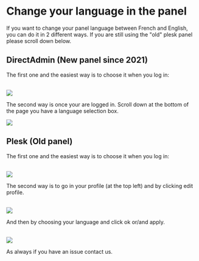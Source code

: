 # Change your language in the panel

If you want to change your panel language between French and English, you can do it in 2 different ways.
If you are still using the "old" plesk panel please scroll down below.

## DirectAdmin (New panel since 2021)

The first one and the easiest way is to choose it when you log in:  
 

![](https://i.imgur.com/7XI1RvN.png)

The second way is once your are logged in.
Scroll down at the bottom of the page you have a language selection box.

![](https://i.imgur.com/udhjHYv.png)


## Plesk (Old panel)

The first one and the easiest way is to choose it when you log in:  
 

![](https://i.imgur.com/c5G4bla.png)

The second way is to go in your profile (at the top left) and by clicking edit profile.  
 

![](https://i.imgur.com/O0YG6ie.png)

  
And then by choosing your language and click ok or/and apply.  
 

![](https://i.imgur.com/btATal8.png)

  
  
As always if you have an issue contact us.
